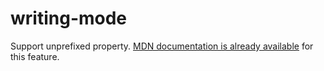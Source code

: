 # writing-mode

Support unprefixed property. [MDN documentation is already available](https://developer.mozilla.org/en-US/docs/Web/CSS/writing-mode) for this feature.
